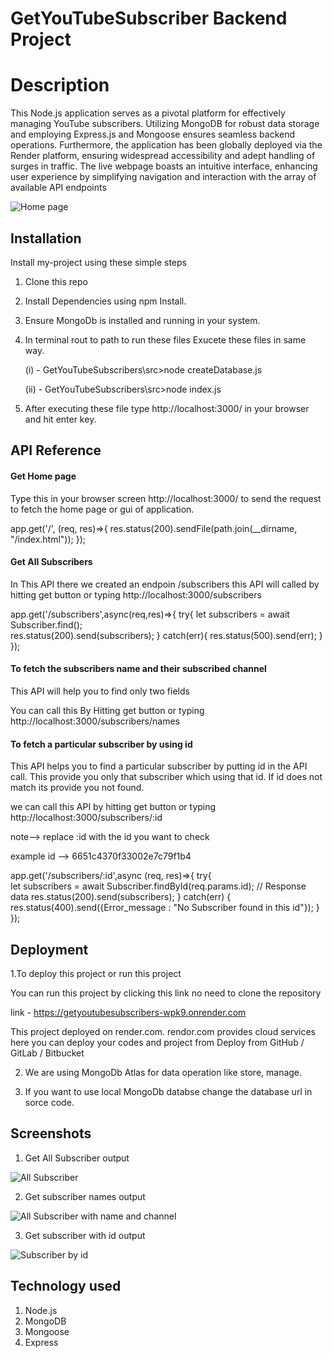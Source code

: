 
# GetYouTubeSubscriber Backend Project

# Description

This Node.js application serves as a pivotal platform for effectively managing YouTube subscribers. Utilizing MongoDB for robust data storage and employing Express.js and Mongoose ensures seamless backend operations. Furthermore, the application has been globally deployed via the Render platform, ensuring widespread accessibility and adept handling of surges in traffic. The live webpage boasts an intuitive interface, enhancing user experience by simplifying navigation and interaction with the array of available API endpoints

![Home page](https://github.com/MOHAMMADAQEEL8859/GetYoutubeSubscribers/assets/123291892/2ab06194-a135-4f69-8ea9-aee237432085)




## Installation

Install my-project using these simple steps

1. Clone this repo
2. Install Dependencies using npm Install.
3. Ensure MongoDb is installed and running in your system.
4. In terminal rout to path to run these files Exucete these   files in same way.

   (i) - GetYouTubeSubscribers\src>node createDatabase.js

   (ii) - GetYouTubeSubscribers\src>node index.js

5. After executing these file type http://localhost:3000/ in your browser and hit enter key.
    
## API Reference

#### Get Home page

Type this in your browser screen http://localhost:3000/ to send the request to fetch the home page or gui of application.

app.get('/', (req, res)=>{
    res.status(200).sendFile(path.join(__dirname, "/index.html"));
});

#### Get All Subscribers

In This API there we created an endpoin /subscribers this API will called by hitting get button or typing http://localhost:3000/subscribers


app.get('/subscribers',async(req,res)=>{
    try{
        let subscribers = await Subscriber.find();               
        res.status(200).send(subscribers);
    }
    catch(err){
        res.status(500).send(err);
    }    
});

#### To fetch the subscribers name and their subscribed channel

This API will help you to find only two fields

You can call this By Hitting get button or typing http://localhost:3000/subscribers/names



#### To fetch a particular subscriber by using id

This API helps you to find a particular subscriber by putting id in the API call. This provide you only that subscriber which using that id. If id does not match its provide you not found.

we can call this API by hitting get button or typing http://localhost:3000/subscribers/:id

note--> replace :id with the id you want to check

example id --> 6651c4370f33002e7c79f1b4


app.get('/subscribers/:id',async (req, res)=>{
    try{                                                                   
        let subscribers = await Subscriber.findById(req.params.id);
        // Response data
        res.status(200).send(subscribers);
    }
    catch(err) {                          
        res.status(400).send({Error_message : "No Subscriber found in  this id"});
    }
});



## Deployment
1.To deploy this project or run this project

You can run this project by clicking this link no need to clone the repository 

link - https://getyoutubesubscribers-wpk9.onrender.com

This project deployed on render.com. rendor.com provides cloud services here you can deploy your codes and project from Deploy from GitHub / GitLab / Bitbucket

2. We are using MongoDb Atlas for data operation like store, manage.

3. If you want to use local MongoDb databse change the database url in sorce code.


## Screenshots 

1. Get All Subscriber output

![All Subscriber](https://github.com/MOHAMMADAQEEL8859/GetYoutubeSubscribers/assets/123291892/e3f005b6-170f-44e2-9fb4-c43c52033b67)


2. Get subscriber names output 

![All Subscriber with name and channel](https://github.com/MOHAMMADAQEEL8859/GetYoutubeSubscribers/assets/123291892/7ca8ecb5-61c1-4196-b4a3-31ca70dbf740)


3. Get subscriber with id output

![Subscriber by id](https://github.com/MOHAMMADAQEEL8859/GetYoutubeSubscribers/assets/123291892/2bb189c5-e751-47f0-8de1-dad0da0e2798)



## Technology used

1. Node.js
2. MongoDB
3. Mongoose
4. Express

